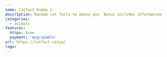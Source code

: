 ```yaml
---
name: Catfact Dummy 2
description: Random cat facts to amaze you. Bonus includes information about cat breeds.
categories:
  - animals
features:
  https: true
  payment: 'Upgradable'
url: https://catfact.ninja/
logo:
---
```

